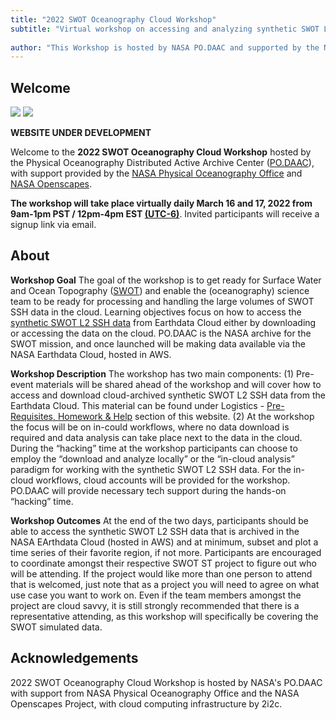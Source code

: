 ```yaml
---
title: "2022 SWOT Oceanography Cloud Workshop"
subtitle: "Virtual workshop on accessing and analyzing synthetic SWOT L2 SSH dataset hosted in Earthdata Cloud"
 
author: "This Workshop is hosted by NASA PO.DAAC and supported by the NASA Physical Oceanography office, with additional support from NASA Openscapes."
---
```


## Welcome

![](https://github.com/podaac/2022-SWOT-Ocean-Cloud-Workshop/blob/main/logistics/images/applications_graphical_abstract.png)
![](https://user-images.githubusercontent.com/2915555/133526401-b79abf6c-ab0d-438d-9927-da39b7c17b96.jpg)

**WEBSITE UNDER DEVELOPMENT**

Welcome to the **2022 SWOT Oceanography Cloud Workshop** hosted by the Physical Oceanography Distributed Active Archive Center ([PO.DAAC](https://podaac.jpl.nasa.gov/)),  with support provided by the [NASA Physical Oceanography Office](https://science.nasa.gov/earth-science/focus-areas/climate-variability-and-change/ocean-physics) and [NASA Openscapes](https://nasa-openscapes.github.io/).

**The workshop will take place virtually daily March 16 and 17, 2022 from 9am-1pm PST / 12pm-4pm EST [(UTC-6)](https://www.timeanddate.com/time/zones/cst)**. Invited participants will receive a signup link via email.  



## About

**Workshop Goal**
The goal of the workshop is to get ready for Surface Water and Ocean Topography ([SWOT](https://swot.jpl.nasa.gov/)) and enable the (oceanography) science team to be ready for processing and handling the large volumes of SWOT SSH data in the cloud.  Learning objectives focus on how to access the [synthetic SWOT L2 SSH data](https://podaac.jpl.nasa.gov/announcements/2022-01-31-Release-simulated-SWOT-SSH-version1-datasets) from Earthdata Cloud either by downloading or accessing the data on the cloud. PO.DAAC is the NASA archive for the SWOT mission, and once launched will be making data available via the NASA Earthdata Cloud, hosted in AWS.

**Workshop Description**
The workshop has two main components: 
(1) Pre-event materials will be shared ahead of the workshop and will cover how to access and download cloud-archived synthetic SWOT L2 SSH data from the Earthdata Cloud. This material can be found under Logistics - [Pre-Requisites, Homework & Help](https://podaac.github.io/2022-SWOT-Ocean-Cloud-Workshop/logistics/prerequisites.html) section of this website. 
(2) At the workshop the focus will be on in-could workflows, where no data download is required and data analysis can take place next to the data in the cloud. During the “hacking” time at the workshop participants can choose to employ the “download and analyze locally” or the “in-cloud analysis” paradigm for working with the synthetic SWOT L2 SSH data. For the in-cloud workflows, cloud accounts will be provided for the workshop. PO.DAAC will provide necessary tech support during the hands-on “hacking” time.

**Workshop Outcomes**
At the end of the two days, participants should be able to access the synthetic SWOT L2 SSH data that is archived in the NASA EArthdata Cloud (hosted in AWS) and at minimum, subset and plot a time series of their favorite region, if not more. Participants are encouraged to coordinate amongst their respective SWOT ST project to figure out who will be attending. If the project would like more than one person to attend that is welcomed, just note that as a project you will need to agree on what use case you want to work on. Even if the team members amongst the project are cloud savvy, it is still strongly recommended that there is a representative attending, as this workshop will specifically be covering the SWOT simulated data.


## Acknowledgements

2022 SWOT Oceanography Cloud Workshop is hosted by NASA's PO.DAAC with support from NASA Physical Oceanography Office and the NASA Openscapes Project, with cloud computing infrastructure by 2i2c. 
